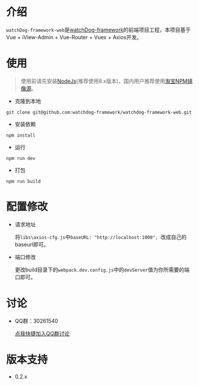 # 介绍 
`watchDog-framework-web`是[watchDog-framework](https://github.com/Licoy/watchDog-framework)的前端项目工程，本项目基于Vue + iView-Admin + Vue-Router + Vuex + Axios开发。

# 使用
> 使用前请先安装[NodeJs](https://nodejs.org/zh-cn/)(推荐使用8.x版本)，国内用户推荐使用[淘宝NPM镜像源](http://npm.taobao.org/)。
- 克隆到本地
```git
git clone git@github.com:watchdog-framework/watchdog-framework-web.git
```
- 安装依赖
```shell
npm install
```
- 运行
```shell
npm run dev
```
- 打包
```shell
npm run build
```

# 配置修改
- 请求地址

    将`libs\axios-cfg.js`中`baseURL: "http://localhost:1000", `改成自己的baseurl即可。
- 端口修改

    更改build目录下的`webpack.dev.config.js`中的`devServer`值为你所需要的端口即可。
# 讨论

 - QQ群：30261540 
 
    [点我快捷加入QQ群讨论](https://shang.qq.com/wpa/qunwpa?idkey=c3541f1d0dbe443456228e3aebf23f6795b614a94d5df6a32f0b2b1c759bb99b)
    
# 版本支持
  - 0.2.x
